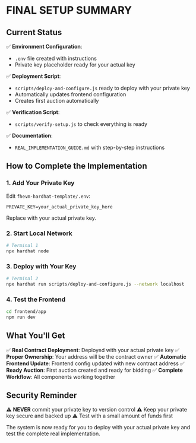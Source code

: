 # FINAL SETUP SUMMARY

## Current Status

✅ **Environment Configuration**: 
- `.env` file created with instructions
- Private key placeholder ready for your actual key

✅ **Deployment Script**: 
- `scripts/deploy-and-configure.js` ready to deploy with your private key
- Automatically updates frontend configuration
- Creates first auction automatically

✅ **Verification Script**: 
- `scripts/verify-setup.js` to check everything is ready

✅ **Documentation**: 
- `REAL_IMPLEMENTATION_GUIDE.md` with step-by-step instructions

## How to Complete the Implementation

### 1. Add Your Private Key
Edit `fhevm-hardhat-template/.env`:
```
PRIVATE_KEY=your_actual_private_key_here
```
Replace with your actual private key.

### 2. Start Local Network
```bash
# Terminal 1
npx hardhat node
```

### 3. Deploy with Your Key
```bash
# Terminal 2
npx hardhat run scripts/deploy-and-configure.js --network localhost
```

### 4. Test the Frontend
```bash
cd frontend/app
npm run dev
```

## What You'll Get

✅ **Real Contract Deployment**: Deployed with your actual private key
✅ **Proper Ownership**: Your address will be the contract owner
✅ **Automatic Frontend Update**: Frontend config updated with new contract address
✅ **Ready Auction**: First auction created and ready for bidding
✅ **Complete Workflow**: All components working together

## Security Reminder

⚠️ **NEVER** commit your private key to version control
⚠️ Keep your private key secure and backed up
⚠️ Test with a small amount of funds first

The system is now ready for you to deploy with your actual private key and test the complete real implementation.